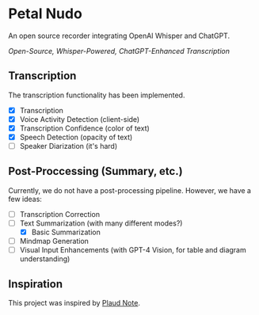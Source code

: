 # Petal Nudo

An open source recorder integrating OpenAI Whisper and ChatGPT.

_Open-Source, Whisper-Powered, ChatGPT-Enhanced Transcription_

## Transcription

The transcription functionality has been implemented.

- [x] Transcription
- [x] Voice Activity Detection (client-side)
- [x] Transcription Confidence (color of text)
- [x] Speech Detection (opacity of text)
- [ ] Speaker Diarization (it's hard)

## Post-Proccessing (Summary, etc.)

Currently, we do not have a post-processing pipeline. However, we have a few ideas:

- [ ] Transcription Correction
- [ ] Text Summarization (with many different modes?)
  - [x] Basic Summarization
- [ ] Mindmap Generation
- [ ] Visual Input Enhancements (with GPT-4 Vision, for table and diagram understanding)

## Inspiration

This project was inspired by [Plaud Note](https://plaud.ai/).
